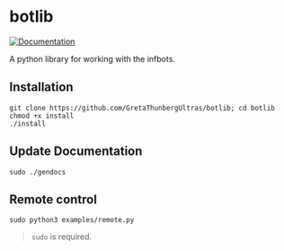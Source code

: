 # botlib

[![Documentation](https://img.shields.io/badge/Documentation-v0.0.1-green.svg)](https://gretathunbergultras.github.io/botlib/)

A python library for working with the infbots.

## Installation

```
git clone https://github.com/GretaThunbergUltras/botlib; cd botlib
chmod +x install
./install
```

## Update Documentation

```
sudo ./gendocs
```

## Remote control

```
sudo python3 examples/remote.py
```

> `sudo` is required.
